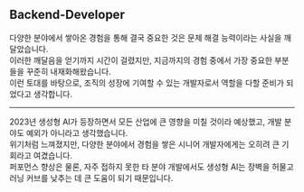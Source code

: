 ## Backend-Developer

다양한 분야에서 쌓아온 경험을 통해 결국 중요한 것은 문제 해결 능력이라는 사실을 깨달았습니다.  
이러한 깨달음을 얻기까지 시간이 걸렸지만, 지금까지의 경험 중에서 가장 중요한 부분들을 꾸준히 내재화해왔습니다.  
이런 토대를 바탕으로, 조직의 성장에 기여할 수 있는 개발자로서 역할을 다할 준비가 되었다고 생각합니다.  

---

2023년 생성형 AI가 등장하면서 모든 산업에 큰 영향을 미칠 것이라 예상했고, 개발 분야도 예외가 아니라고 생각했습니다.  
위기처럼 느껴졌지만, 다양한 분야에서 경험을 쌓은 시니어 개발자에게는 오히려 큰 기회라고 여겼습니다.  
퍼포먼스 향상은 물론, 자주 접하지 못한 타 분야 개발에서도 생성형 AI는 장벽을 허물고 러닝 커브를 낮추는 데 큰 도움이 되기 때문입니다.  


<!--
**wonyonglee/wonyonglee** is a ✨ _special_ ✨ repository because its `README.md` (this file) appears on your GitHub profile.

Here are some ideas to get you started:

- 🔭 I’m currently working on ...
- 🌱 I’m currently learning ...
- 👯 I’m looking to collaborate on ...
- 🤔 I’m looking for help with ...
- 💬 Ask me about ...
- 📫 How to reach me: ...
- 😄 Pronouns: ...
- ⚡ Fun fact: ...
-->
